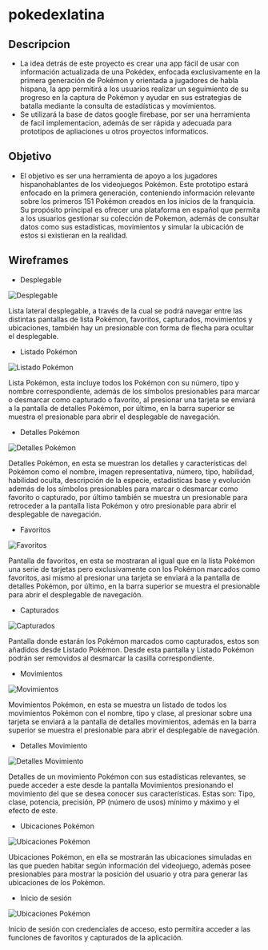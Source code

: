 # pokedexlatina

## Descripcion
- La idea detrás de este proyecto es crear una app fácil de usar con información actualizada de una Pokédex, enfocada exclusivamente en la primera generación de Pokémon y orientada a jugadores de habla hispana, la app permitirá a los usuarios realizar un seguimiento de su progreso en la captura de Pokémon y ayudar en sus estrategias de batalla mediante la consulta de estadísticas y movimientos.
- Se utilizará la base de datos google firebase, por ser una herramienta de facil implementacion, además
de ser rápida y adecuada para prototipos de apliaciones u otros proyectos informaticos.

## Objetivo
- El objetivo es ser una herramienta de apoyo a los jugadores hispanohablantes de los videojuegos Pokémon. Este prototipo estará enfocado en la primera generación, conteniendo información relevante sobre los primeros 151 Pokémon creados en los inicios de la franquicia. Su propósito principal es ofrecer una plataforma en español que permita a los usuarios gestionar su colección de Pokemon, además de consultar datos como sus estadísticas, movimientos y simular la ubicación de estos si existieran en la realidad.

## Wireframes
- Desplegable

  
![Desplegable](https://github.com/AlfredoBE/Wireframes/blob/main/wireframeImages/drawerNavigatorScreen.png)


Lista lateral desplegable, a través de la cual se podrá navegar entre las distintas pantallas de lista Pokémon, favoritos, capturados, movimientos y ubicaciones, también hay un presionable con forma de flecha para ocultar el desplegable.


- Listado Pokémon

  
![Listado Pokémon](https://github.com/AlfredoBE/Wireframes/blob/main/wireframeImages/homeScreen.png)


Lista Pokémon, esta incluye todos los Pokémon con su número, tipo y nombre correspondiente, además de los símbolos presionables para marcar o desmarcar como capturado o favorito, al presionar una tarjeta se enviará a la pantalla de detalles Pokémon, por último, en la barra superior se muestra el presionable para abrir el desplegable de navegación.


- Detalles Pokémon

  
![Detalles Pokémon](https://github.com/AlfredoBE/Wireframes/blob/main/wireframeImages/pokDetailsScreen.png)


Detalles Pokémon, en esta se muestran los detalles y características del Pokémon como el nombre, imagen representativa, número, tipo, habilidad, habilidad oculta, descripción de la especie, estadisticas base y evolución además de los símbolos presionables para marcar o desmarcar como favorito o capturado, por último también se muestra un presionable para retroceder a la pantalla lista Pokémon y otro presionable para abrir el desplegable de navegación.


- Favoritos

  
![Favoritos](https://github.com/AlfredoBE/Wireframes/blob/main/wireframeImages/favoritesListScreen.png)


Pantalla de favoritos, en esta se mostraran al igual que en la lista Pokémon una serie de tarjetas pero exclusivamente con los Pokémon marcados como favoritos, asi mismo al presionar una tarjeta se enviará a la pantalla de detalles Pokémon, por último, en la barra superior se muestra el presionable para abrir el desplegable de navegación.


- Capturados

  
![Capturados](https://github.com/AlfredoBE/Wireframes/blob/main/wireframeImages/captureListScreen.png)


Pantalla donde estarán los Pokémon marcados como capturados, estos son añadidos desde Listado Pokémon. Desde esta pantalla y Listado Pokémon podrán ser removidos al desmarcar la casilla correspondiente.


- Movimientos

  
![Movimientos](https://github.com/AlfredoBE/Wireframes/blob/main/wireframeImages/movementScreen.png)


Movimientos Pokémon, en esta se muestra un listado de todos los movimientos Pokémon con el nombre, tipo y clase, al presionar sobre una tarjeta se enviará a la pantalla de detalles movimientos, además en la barra superior se muestra el presionable para abrir el desplegable de navegación.


- Detalles Movimiento

  
![Detalles Movimiento](https://github.com/AlfredoBE/Wireframes/blob/main/wireframeImages/movDetailScreen.png)


Detalles de un movimiento Pokémon con sus estadísticas relevantes, se puede acceder a este desde la pantalla Movimientos presionando el movimiento del que se desea conocer sus características. Estas son: Tipo, clase, potencia, precisión, PP (número de usos) mínimo y máximo y el efecto de este.


- Ubicaciones Pokémon


![Ubicaciones Pokémon](https://github.com/AlfredoBE/Wireframes/blob/main/wireframeImages/mapScreen.png)


Ubicaciones Pokémon, en ella se mostrarán las ubicaciones simuladas en las que pueden habitar según información del videojuego, además posee presionables para mostrar la posición del usuario y otra para generar las ubicaciones de los Pokémon.

- Inicio de sesión


![Ubicaciones Pokémon](https://github.com/AlfredoBE/Wireframes/blob/main/wireframeImages/loginScreen.png)


Inicio de sesión con credenciales de acceso, esto permitira acceder a las funciones de favoritos y capturados de la aplicación.

